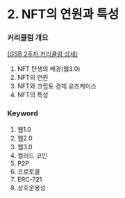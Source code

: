 # 2. NFT의 연원과 특성

### 커리큘럼 개요&#x20;

[(GSB 2주차 커리큘럼 상세)](https://ludium.gitbook.io/gem-study/gem-study-baisc-gsb/2.-nft)

1. NFT 탄생의 배경(웹3.0)
2. NFT의 연원
3. NFT와 크립토 경제 유즈케이스
4. NFT의 특성

### Keyword

1. 웹1.0
2. 웹2.0
3. 웹3.0
4. 컬러드 코인
5. P2P
6. 프로토콜
7. ERC-721
8. 상호운용성
